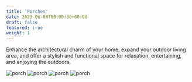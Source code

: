 ```yaml
---
title: 'Porches'
date: 2023-06-08T00:00:00+00:00
draft: false
featured: true
weight: 1
---
```


Enhance the architectural charm of your home, expand your outdoor living area, and offer a stylish and functional space for relaxation, entertaining, and enjoying the outdoors.

![porch](/images/services/porch-1.jpg)
![porch](/images/services/porch-2.jpg)
![porch](/images/services/porch-3.jpg)
![porch](/images/services/porch-4.jpg)
